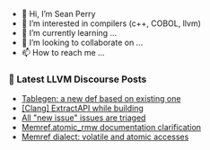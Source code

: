 - 👋 Hi, I’m Sean Perry
- 👀 I’m interested in compilers (c++, COBOL, llvm)
- 🌱 I’m currently learning ...
- 💞️ I’m looking to collaborate on ...
- 📫 How to reach me ...

<!---
s66perry/s66perry is a ✨ special ✨ repository because its `README.md` (this file) appears on your GitHub profile.
You can click the Preview link to take a look at your changes.
--->
### 📕 Latest LLVM Discourse Posts

<!-- DISCOURSE-LLVM:START -->
- [Tablegen: a new def based on existing one](https://discourse.llvm.org/t/tablegen-a-new-def-based-on-existing-one/73768#post_3)
- [[Clang] ExtractAPI while building](https://discourse.llvm.org/t/clang-extractapi-while-building/68372#post_7)
- [All &quot;new issue&quot; issues are triaged](https://discourse.llvm.org/t/all-new-issue-issues-are-triaged/73808#post_2)
- [Memref.atomic_rmw documentation clarification](https://discourse.llvm.org/t/memref-atomic-rmw-documentation-clarification/73802#post_4)
- [Memref dialect: volatile and atomic accesses](https://discourse.llvm.org/t/memref-dialect-volatile-and-atomic-accesses/73805#post_2)
<!-- DISCOURSE-LLVM:END -->
